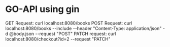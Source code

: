 # GO-API using gin
GET Request: curl localhost:8080/books
POST Request: curl localhost:8080/books --include --header "Content-Type: application/json" -d @body.json --request "POST"
PATCH request: curl localhost:8080/checkout?id=2 --request "PATCH"